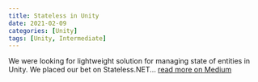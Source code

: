 ```yaml
---
title: Stateless in Unity
date: 2021-02-09
categories: [Unity]
tags: [Unity, Intermediate]
---
```


We were looking for lightweight solution for managing state of entities in Unity. We placed our bet on Stateless.NET... [read more on Medium](https://medium.com/@gbrosgames/stateless-in-unity-8a0f6db30307)